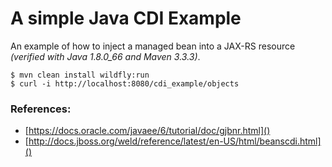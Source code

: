 # A simple Java CDI Example

An example of how to inject a managed bean into a JAX-RS resource *(verified with Java 1.8.0_66 and Maven 3.3.3)*.

    $ mvn clean install wildfly:run
    $ curl -i http://localhost:8080/cdi_example/objects

### References:

 * [https://docs.oracle.com/javaee/6/tutorial/doc/gjbnr.html]()
 * [http://docs.jboss.org/weld/reference/latest/en-US/html/beanscdi.html]()
